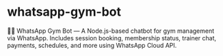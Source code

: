 # whatsapp-gym-bot
🏋️‍♂️ WhatsApp Gym Bot — A Node.js-based chatbot for gym management via WhatsApp. Includes session booking, membership status, trainer chat, payments, schedules, and more using WhatsApp Cloud API.
